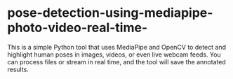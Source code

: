 # pose-detection-using-mediapipe-photo-video-real-time-
This is a simple Python tool that uses MediaPipe and OpenCV to detect and highlight human poses in images, videos, or even live webcam feeds. You can process files or stream in real time, and the tool will save the annotated results.
